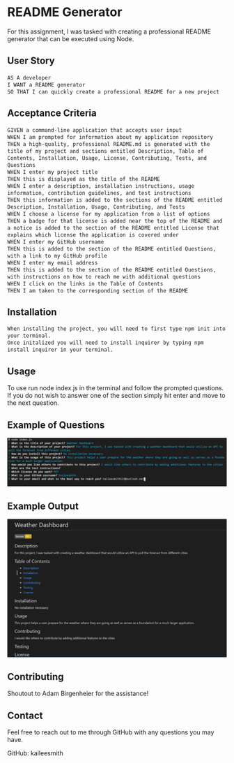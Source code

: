 # README Generator
For this assignment, I was tasked with creating a professional README generator that can be executed using Node.

## User Story

```
AS A developer
I WANT a README generator
SO THAT I can quickly create a professional README for a new project
```

## Acceptance Criteria

```
GIVEN a command-line application that accepts user input
WHEN I am prompted for information about my application repository
THEN a high-quality, professional README.md is generated with the title of my project and sections entitled Description, Table of Contents, Installation, Usage, License, Contributing, Tests, and Questions
WHEN I enter my project title
THEN this is displayed as the title of the README
WHEN I enter a description, installation instructions, usage information, contribution guidelines, and test instructions
THEN this information is added to the sections of the README entitled Description, Installation, Usage, Contributing, and Tests
WHEN I choose a license for my application from a list of options
THEN a badge for that license is added near the top of the README and a notice is added to the section of the README entitled License that explains which license the application is covered under
WHEN I enter my GitHub username
THEN this is added to the section of the README entitled Questions, with a link to my GitHub profile
WHEN I enter my email address
THEN this is added to the section of the README entitled Questions, with instructions on how to reach me with additional questions
WHEN I click on the links in the Table of Contents
THEN I am taken to the corresponding section of the README
```
## Installation
```
When installing the project, you will need to first type npm init into your terminal. 
Once initalized you will need to install inquirer by typing npm install inquirer in your terminal.
```

## Usage
To use run node index.js in the terminal and follow the prompted questions. If you do not wish to answer one of the section simply hit enter and move to the next question.

## Example of Questions
![Questions in terminal](./Images/Questions.JPG)


## Example Output
![Output from application](./Images/Output.JPG)

## Contributing
Shoutout to Adam Birgenheier for the assistance!

## Contact
 Feel free to reach out to me through GitHub with any questions you may have.
 
 GitHub: kaileesmith
